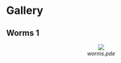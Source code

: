 # Gallery

## Worms 1


<p align="center">
   <img src="https://giphy.com/gifs/digital-art-processing-generative-Kd6EJVQVgcW1c6U9KY"/><br>
   <i>worms.pde</i>
</p>
